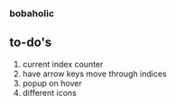 
### bobaholic

## to-do's
1. current index counter
2. have arrow keys move through indices
3. popup on hover
4. different icons
